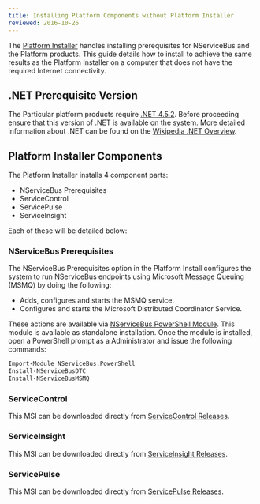 ```yaml
---
title: Installing Platform Components without Platform Installer
reviewed: 2016-10-26
---
```


The [Platform Installer](/platform/installer) handles installing prerequisites for NServiceBus and the Platform products. This guide details how to install to achieve the same results as the Platform Installer on a computer that does not have the required Internet connectivity.


## .NET Prerequisite Version

The Particular platform products require [.NET 4.5.2](https://www.microsoft.com/en-us/download/details.aspx?id=42643). Before proceeding ensure that this version of .NET is available on the system. More detailed information about .NET can be found on the [Wikipedia .NET Overview](https://en.wikipedia.org/wiki/.NET_Framework_version_history#Overview).


##  Platform Installer Components

The Platform Installer installs 4 component parts:

 * NServiceBus Prerequisites
 * ServiceControl
 * ServicePulse
 * ServiceInsight

Each of these will be detailed below:


### NServiceBus Prerequisites

The NServiceBus Prerequisites option in the Platform Install configures the system to run NServiceBus endpoints using Microsoft Message Queuing (MSMQ) by doing the following:

 * Adds, configures and starts the MSMQ service.
 * Configures and starts the Microsoft Distributed Coordinator Service.

These actions are available via [NServiceBus PowerShell Module](https://github.com/Particular/NServiceBus.PowerShell/releases/latest). This module is available as standalone installation. Once the module is installed, open a PowerShell prompt as a Administrator and issue the following commands:

```ps
Import-Module NServiceBus.PowerShell
Install-NServiceBusDTC
Install-NServiceBusMSMQ
```


### ServiceControl

This MSI can be downloaded directly from [ServiceControl Releases](https://github.com/Particular/ServiceControl/releases/latest).


### ServiceInsight

This MSI can be downloaded directly from [ServiceInsight Releases](https://github.com/Particular/ServiceInsight/releases/latest).


### ServicePulse

This MSI can be downloaded directly from [ServicePulse Releases](https://github.com/Particular/ServicePulse/releases/latest).